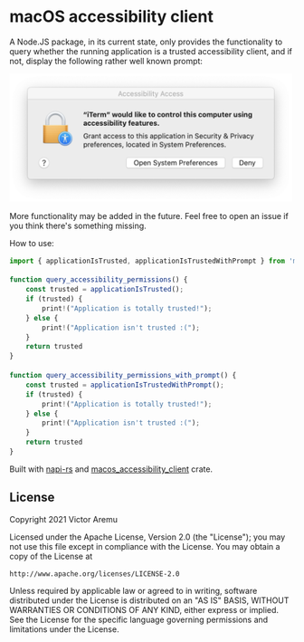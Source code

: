 # macOS accessibility client

A Node.JS package, in its current state, only provides the functionality to query whether the running application is a trusted accessibility client, and if not, display the following rather well known prompt:

<img src="doc/prompt.png" alt="Screenshot of macOS accessibility prompt" width="500">

More functionality may be added in the future. Feel free to open an issue if you think there's something missing.

How to use:

```js
import { applicationIsTrusted, applicationIsTrustedWithPrompt } from 'macos_accessibility_client'

function query_accessibility_permissions() {
    const trusted = applicationIsTrusted();
    if (trusted) {
        print!("Application is totally trusted!");
    } else {
        print!("Application isn't trusted :(");
    }
    return trusted
}

function query_accessibility_permissions_with_prompt() {
    const trusted = applicationIsTrustedWithPrompt();
    if (trusted) {
        print!("Application is totally trusted!");
    } else {
        print!("Application isn't trusted :(");
    }
    return trusted
}
```

Built with [napi-rs](https://napi.rs/) and [macos_accessibility_client](https://github.com/next-slide-please/macos-accessibility-client) crate.

## License

Copyright 2021 Victor Aremu

Licensed under the Apache License, Version 2.0 (the "License");
you may not use this file except in compliance with the License.
You may obtain a copy of the License at

    http://www.apache.org/licenses/LICENSE-2.0

Unless required by applicable law or agreed to in writing, software
distributed under the License is distributed on an "AS IS" BASIS,
WITHOUT WARRANTIES OR CONDITIONS OF ANY KIND, either express or implied.
See the License for the specific language governing permissions and
limitations under the License.
